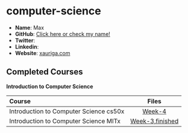 # computer-science

- **Name**: Max
- **GitHub**: [Click here or check my name! ](https://github.com/AG-Systems)
- **Twitter**: []()
- **Linkedin**: []()
- **Website**: [xauriga.com](http://xauriga.com)

## Completed Courses

**Introduction to Computer Science**

Course|Files
:--|:--:
Introduction to Computer Science cs50x | [Week-4](https://github.com/AG-Systems/computer-science) 
Introduction to Computer Science MITx | [Week-3,finished](https://github.com/AG-Systems/computer-science/tree/master/MITx-6.00.1x-Introduction-to-Computer-Sci) 
